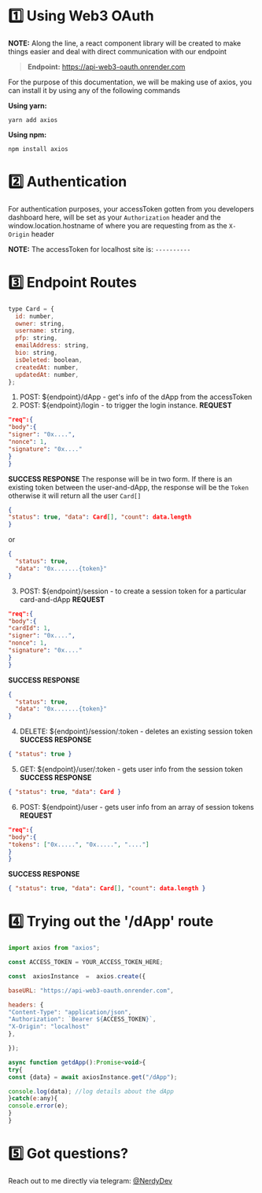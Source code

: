 # 1️⃣ Using Web3 OAuth

**NOTE:** Along the line, a react component library will be created to make things easier and deal with direct communication with our endpoint

> **Endpoint:** https://api-web3-oauth.onrender.com

For the purpose of this documentation, we will be making use of axios, you can install it by using any of the following commands

**Using yarn:**

    yarn add axios

**Using npm:**

    npm install axios

# 2️⃣ Authentication

For authentication purposes, your accessToken gotten from you developers dashboard here, will be set as your `Authorization` header and the window.location.hostname of where you are requesting from as the `X-Origin` header

**NOTE:** The accessToken for localhost site is: `----------`

# 3️⃣ Endpoint Routes

```javascript
type Card = {
  id: number,
  owner: string,
  username: string,
  pfp: string,
  emailAddress: string,
  bio: string,
  isDeleted: boolean,
  createdAt: number,
  updatedAt: number,
};
```

1. POST: ${endpoint}/dApp - get's info of the dApp from the accessToken
2. POST: ${endpoint}/login - to trigger the login instance.
   **REQUEST**

```json
"req":{
"body":{
"signer": "0x....",
"nonce": 1,
"signature": "0x...."
}
}
```

**SUCCESS RESPONSE**
The response will be in two form. If there is an existing token between the user-and-dApp, the response will be the `Token` otherwise it will return all the user `Card[]`

```json
{
"status": true, "data": Card[], "count": data.length
}
```

or

```json
{
  "status": true,
  "data": "0x.......{token}"
}
```

3. POST: ${endpoint}/session - to create a session token for a particular card-and-dApp
   **REQUEST**

```json
"req":{
"body":{
"cardId": 1,
"signer": "0x....",
"nonce": 1,
"signature": "0x...."
}
}
```

**SUCCESS RESPONSE**

```json
{
  "status": true,
  "data": "0x.......{token}"
}
```

4. DELETE: ${endpoint}/session/:token - deletes an existing session token
   **SUCCESS RESPONSE**

```json
{ "status": true }
```

5. GET: ${endpoint}/user/:token - gets user info from the session token
   **SUCCESS RESPONSE**

```json
{ "status": true, "data": Card }
```

6. POST: ${endpoint}/user - gets user info from an array of session tokens
   **REQUEST**

```json
"req":{
"body":{
"tokens": ["0x.....", "0x.....", "...."]
}
}
```

**SUCCESS RESPONSE**

```json
{ "status": true, "data": Card[], "count": data.length }
```

# 4️⃣ Trying out the '/dApp' route

```javascript
import axios from "axios";

const ACCESS_TOKEN = YOUR_ACCESS_TOKEN_HERE;

const  axiosInstance  =  axios.create({

baseURL: "https://api-web3-oauth.onrender.com",

headers: {
"Content-Type": "application/json",
"Authorization": `Bearer ${ACCESS_TOKEN}`,
"X-Origin": "localhost"
},

});

async function getdApp():Promise<void>{
try{
const {data} = await axiosInstance.get("/dApp");

console.log(data); //log details about the dApp
}catch(e:any){
console.error(e);
}
}
```

# 5️⃣ Got questions?

Reach out to me directly via telegram: [@NerdyDev](https://t.me/NerdyDev)
